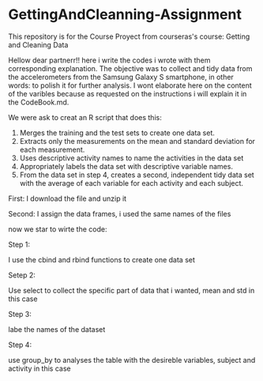 # GettingAndCleanning-Assignment
This repository is for the Course Proyect from courseras's course: Getting and Cleaning Data 


Hellow dear partnerr!! here i write the codes i wrote with them corresponding explanation. The objective was to collect and tidy data from the accelerometers from the Samsung Galaxy S smartphone, in other words: to polish it for further analysis. I wont elaborate here on the content of the varibles because as requested on the instructions i will explain it in the CodeBook.md.

We were ask to creat an R script that does this:

1. Merges the training and the test sets to create one data set.
2. Extracts only the measurements on the mean and standard deviation for each measurement.
3. Uses descriptive activity names to name the activities in the data set
4. Appropriately labels the data set with descriptive variable names.
5. From the data set in step 4, creates a second, independent tidy data set with the average of each variable for each activity and each subject.


First:
I download the file and unzip it

Second: 
I assign the data frames, i used the same names of the files

now we star to wirte the code:

Step 1:

I use the cbind and rbind functions to create one data set

Setep 2:

Use select to collect the specific part of data that i wanted, mean and std in this case

Step 3:

labe the names of the dataset

Step 4:

use group_by to analyses the table with the desireble variables, subject and activity in this case


